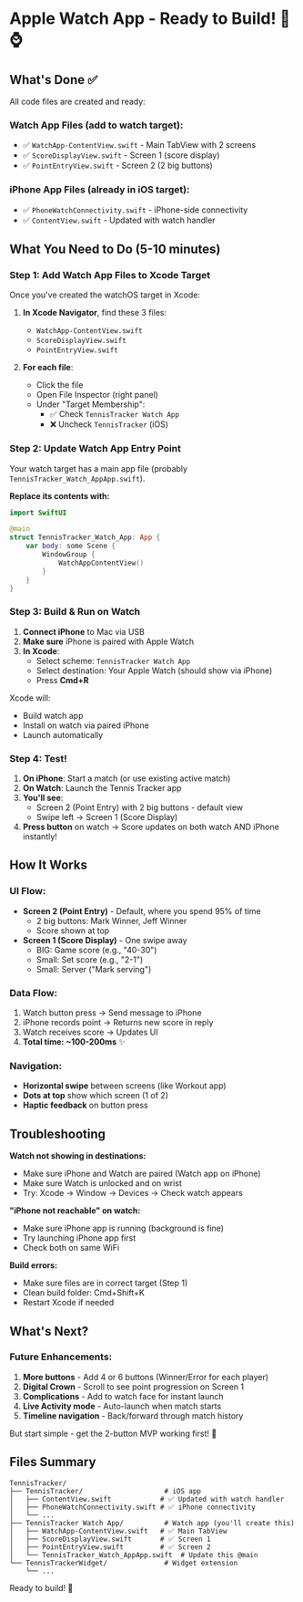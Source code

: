 # Apple Watch App - Ready to Build! 🎾⌚

## What's Done ✅

All code files are created and ready:

### Watch App Files (add to watch target):
- ✅ `WatchApp-ContentView.swift` - Main TabView with 2 screens
- ✅ `ScoreDisplayView.swift` - Screen 1 (score display)
- ✅ `PointEntryView.swift` - Screen 2 (2 big buttons)

### iPhone App Files (already in iOS target):
- ✅ `PhoneWatchConnectivity.swift` - iPhone-side connectivity
- ✅ `ContentView.swift` - Updated with watch handler

## What You Need to Do (5-10 minutes)

### Step 1: Add Watch App Files to Xcode Target

Once you've created the watchOS target in Xcode:

1. **In Xcode Navigator**, find these 3 files:
   - `WatchApp-ContentView.swift`
   - `ScoreDisplayView.swift`
   - `PointEntryView.swift`

2. **For each file**:
   - Click the file
   - Open File Inspector (right panel)
   - Under "Target Membership":
     - ✅ Check `TennisTracker Watch App`
     - ❌ Uncheck `TennisTracker` (iOS)

### Step 2: Update Watch App Entry Point

Your watch target has a main app file (probably `TennisTracker_Watch_AppApp.swift`).

**Replace its contents with:**

```swift
import SwiftUI

@main
struct TennisTracker_Watch_App: App {
    var body: some Scene {
        WindowGroup {
            WatchAppContentView()
        }
    }
}
```

### Step 3: Build & Run on Watch

1. **Connect iPhone** to Mac via USB
2. **Make sure** iPhone is paired with Apple Watch
3. **In Xcode**:
   - Select scheme: `TennisTracker Watch App`
   - Select destination: Your Apple Watch (should show via iPhone)
   - Press **Cmd+R**

Xcode will:
- Build watch app
- Install on watch via paired iPhone
- Launch automatically

### Step 4: Test!

1. **On iPhone**: Start a match (or use existing active match)
2. **On Watch**: Launch the Tennis Tracker app
3. **You'll see**:
   - Screen 2 (Point Entry) with 2 big buttons - default view
   - Swipe left → Screen 1 (Score Display)
4. **Press button** on watch → Score updates on both watch AND iPhone instantly!

## How It Works

### UI Flow:
- **Screen 2 (Point Entry)** - Default, where you spend 95% of time
  - 2 big buttons: Mark Winner, Jeff Winner
  - Score shown at top
- **Screen 1 (Score Display)** - One swipe away
  - BIG: Game score (e.g., "40-30")
  - Small: Set score (e.g., "2-1")
  - Small: Server ("Mark serving")

### Data Flow:
1. Watch button press → Send message to iPhone
2. iPhone records point → Returns new score in reply
3. Watch receives score → Updates UI
4. **Total time: ~100-200ms** ✨

### Navigation:
- **Horizontal swipe** between screens (like Workout app)
- **Dots at top** show which screen (1 of 2)
- **Haptic feedback** on button press

## Troubleshooting

**Watch not showing in destinations:**
- Make sure iPhone and Watch are paired (Watch app on iPhone)
- Make sure Watch is unlocked and on wrist
- Try: Xcode → Window → Devices → Check watch appears

**"iPhone not reachable" on watch:**
- Make sure iPhone app is running (background is fine)
- Try launching iPhone app first
- Check both on same WiFi

**Build errors:**
- Make sure files are in correct target (Step 1)
- Clean build folder: Cmd+Shift+K
- Restart Xcode if needed

## What's Next?

### Future Enhancements:
1. **More buttons** - Add 4 or 6 buttons (Winner/Error for each player)
2. **Digital Crown** - Scroll to see point progression on Screen 1
3. **Complications** - Add to watch face for instant launch
4. **Live Activity mode** - Auto-launch when match starts
5. **Timeline navigation** - Back/forward through match history

But start simple - get the 2-button MVP working first! 🚀

## Files Summary

```
TennisTracker/
├── TennisTracker/                    # iOS app
│   ├── ContentView.swift            # ✅ Updated with watch handler
│   ├── PhoneWatchConnectivity.swift # ✅ iPhone connectivity
│   └── ...
├── TennisTracker Watch App/          # Watch app (you'll create this)
│   ├── WatchApp-ContentView.swift   # ✅ Main TabView
│   ├── ScoreDisplayView.swift       # ✅ Screen 1
│   ├── PointEntryView.swift         # ✅ Screen 2
│   └── TennisTracker_Watch_AppApp.swift  # Update this @main
└── TennisTrackerWidget/              # Widget extension
    └── ...
```

Ready to build! 🎾
